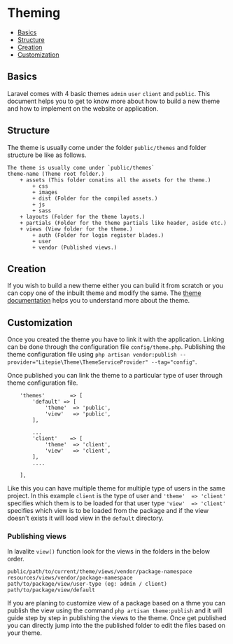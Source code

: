 # Theming

- [Basics](#basics)
- [Structure](#structure)
- [Creation](#creation)
- [Customization](#customization)


<a name="basics"></a>
## Basics

Laravel comes with 4 basic themes `admin` `user` `client` and `public`. This document helps you to get to know more about how to build a new theme and how to implement on the website or application.

<a name="structure"></a>

## Structure
The theme is usually come under the folder `public/themes` and folder structure be like as follows. 

```
The theme is usually come under `public/themes`
theme-name (Theme root folder.)
	+ assets (This folder conatins all the assets for the theme.)
		+ css
		+ images
		+ dist (Folder for the compiled assets.)
		+ js
		+ sass
	+ layouts (Folder for the theme layots.)
	+ partials (Folder for the theme partials like header, aside etc.)
	+ views (View folder for the theme.)
		+ auth (Folder for login register blades.)
		+ user
		+ vendor (Published views.)
```
<a name="creation"></a>
## Creation

If you wish to build a new theme either you can build it from scratch or you can copy one of the inbuilt theme and modify the same. The [theme documentation](https://lavalite.org/docs/master/theme) helps you to understand more about the theme.

<a name="customization"></a>
## Customization

Once you created the theme you have to link it with the application. Linking can be done through the configuration file `config/theme.php`. Publishing the theme configuration file using `php artisan vendor:publish --provider="Litepie\Theme\ThemeServiceProvider" --tag="config"`. 

Once published you can link the theme to a particular type of user through theme configuration file.
```
    'themes'        => [
        'default' => [
            'theme'  => 'public',
            'view'   => 'public',
        ],
        
        ...
        'client'    => [
            'theme'  => 'client',
            'view'   => 'client',
        ],
        ....
        
    ],
```

Like this you can have multiple theme for multiple type of users in the same project. In this example `client` is the type of user and `'theme'  => 'client'` specifies which them is to be loaded for that user type `'view'  => 'client'` specifies which view is to be loaded from the package and if the view doesn't exists it will load view in the `default` directory.

### Publishing views

In lavalite  `view()` function look for the views in the folders in the below order.
```
public/path/to/current/theme/views/vendor/package-namespace
resources/views/vendor/package-namespace
path/to/package/view/user-type (eg: admin / client)
path/to/package/view/default
```
If you are planing to customize view of a package based on a thme you can publish the view using the command `php artisan theme:publish` and it will guide step by step in publishing the views to the theme.  Once get published you can directly jump into the the published folder to edit the files based on your theme.
